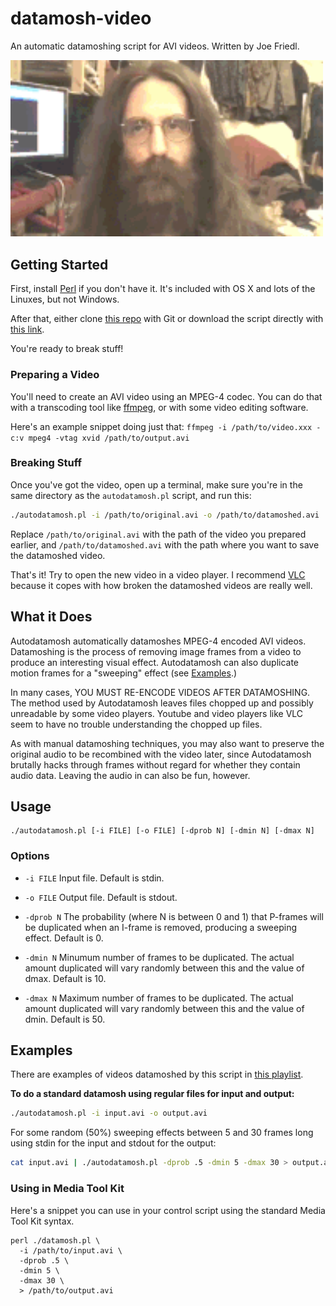 # datamosh-video

An automatic datamoshing script for AVI videos. Written by Joe Friedl.

<img src="example.gif" width="500">

## Getting Started

First, install [Perl](https://www.perl.org/) if you don't have it.
It's included with OS X and lots of the Linuxes, but not Windows.

After that, either clone [this repo](https://github.com/grampajoe/Autodatamosh)
with Git or download the script directly with
[this link](https://raw.githubusercontent.com/grampajoe/Autodatamosh/master/autodatamosh.pl).

You're ready to break stuff!

### Preparing a Video

You'll need to create an AVI video using an MPEG-4 codec. You can do
that with a transcoding tool like [ffmpeg](https://www.ffmpeg.org/),
or with some video editing software.

Here's an example snippet doing just that:
`ffmpeg -i /path/to/video.xxx -c:v mpeg4 -vtag xvid /path/to/output.avi`

### Breaking Stuff

Once you've got the video, open up a terminal, make sure you're in the
same directory as the `autodatamosh.pl` script, and run this:

```bash
./autodatamosh.pl -i /path/to/original.avi -o /path/to/datamoshed.avi
```

Replace `/path/to/original.avi` with the path of the video you prepared
earlier, and `/path/to/datamoshed.avi` with the path where you want to
save the datamoshed video.

That's it! Try to open the new video in a video player. I recommend
[VLC](http://www.videolan.org/vlc/index.html) because it copes with
how broken the datamoshed videos are really well.

## What it Does

Autodatamosh automatically datamoshes MPEG-4 encoded AVI videos.
Datamoshing is the process of removing image frames from a video to
produce an interesting visual effect. Autodatamosh can also duplicate
motion frames for a "sweeping" effect (see [Examples](#examples).)

In many cases, YOU MUST RE-ENCODE VIDEOS AFTER DATAMOSHING. The method
used by Autodatamosh leaves files chopped up and possibly unreadable by
some video players. Youtube and video players like VLC seem to have no
trouble understanding the chopped up files.

As with manual datamoshing techniques, you may also want to preserve
the original audio to be recombined with the video later, since
Autodatamosh brutally hacks through frames without regard for whether
they contain audio data. Leaving the audio in can also be fun, however.

## Usage

```
./autodatamosh.pl [-i FILE] [-o FILE] [-dprob N] [-dmin N] [-dmax N]
```

### Options

- `-i FILE`
	Input file. Default is stdin.

- `-o FILE`
	Output file. Default is stdout.

- `-dprob N`
	The probability (where N is between 0 and 1) that P-frames will
	be duplicated when an I-frame is removed, producing a sweeping
	effect. Default is 0.

- `-dmin N`
	Minumum number of frames to be duplicated. The actual amount
	duplicated will vary randomly between this and the value of
	dmax. Default is 10.

- `-dmax N`
	Maximum number of frames to be duplicated. The actual amount
	duplicated will vary randomly between this and the value of
	dmin. Default is 50.


## Examples

There are examples of videos datamoshed by this script in
[this playlist](https://www.youtube.com/playlist?list=PLfQLhVDCKp4kMEfMA6hbP0dIEOmvDMAdD).

**To do a standard datamosh using regular files for input and output:**

```bash
./autodatamosh.pl -i input.avi -o output.avi
```

For some random (50%) sweeping effects between 5 and 30 frames long
using stdin for the input and stdout for the output:

```bash
cat input.avi | ./autodatamosh.pl -dprob .5 -dmin 5 -dmax 30 > output.avi
```

### Using in Media Tool Kit

Here's a snippet you can use in your control script using the standard Media Tool Kit syntax.

```
perl ./datamosh.pl \
  -i /path/to/input.avi \
  -dprob .5 \
  -dmin 5 \
  -dmax 30 \
  > /path/to/output.avi
```
